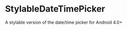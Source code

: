 StylableDateTimePicker
======================

A stylable version of the date/time picker for Android 4.0+
